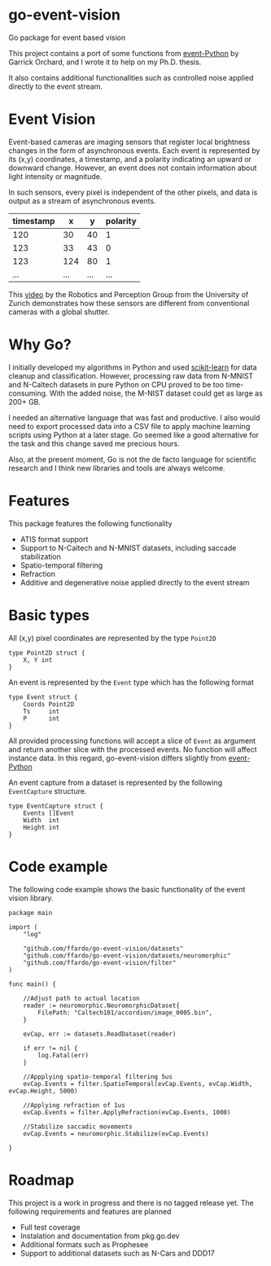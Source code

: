 # go-event-vision
Go package for event based vision

This project contains a port of some functions from [event-Python](https://github.com/gorchard/event-Python) by Garrick Orchard, and I wrote it to help on my Ph.D. thesis.

It also contains additional functionalities such as controlled noise applied directly to the event stream.

# Event Vision

Event-based cameras are imaging sensors that register local brightness changes in the form of asynchronous events. Each event is represented by its (x,y) coordinates, a timestamp, and a polarity indicating an upward or downward change. However, an event does not contain information about light intensity or magnitude.

In such sensors, every pixel is independent of the other pixels, and data is output as a stream of asynchronous events.


| timestamp |  x | y | polarity |
|-----------|----|---|----------|
|    120    |  30| 40|     1    |
|    123    |  33| 43|     0    |
|    123    | 124| 80|     1    |
|    ...    | ...|...|    ...   |



This [video](https://www.youtube.com/watch?v=LauQ6LWTkxM) by the Robotics and Perception Group from the University of Zurich demonstrates how these sensors are different from conventional cameras with a global shutter.

# Why Go?

I initially developed my algorithms in Python and used [scikit-learn](https://scikit-learn.org/) for data cleanup and classification. However, processing raw data from N-MNIST and N-Caltech datasets in pure Python on CPU proved to be too time-consuming. With the added noise, the M-NIST dataset could get as large as 200+ GB.

I needed an alternative language that was fast and productive. I also would need to export processed data into a CSV file to apply machine learning scripts using Python at a later stage. Go seemed like a good alternative for the task and this change saved me precious hours.

Also, at the present moment, Go is not the de facto language for scientific research and I think new libraries and tools are always welcome.

# Features

This package features the following functionality

* ATIS format support
* Support to N-Caltech and N-MNIST datasets, including saccade stabilization
* Spatio-temporal filtering
* Refraction
* Additive and degenerative noise applied directly to the event stream

# Basic types

All (x,y) pixel coordinates are represented by the type ```Point2D```

```
type Point2D struct {
	X, Y int
}

```

An event is represented by the ```Event``` type which has the following format

```
type Event struct {
	Coords Point2D
	Ts     int
	P      int
}
```

All provided processing functions will accept a slice of ```Event``` as argument and return another slice with the processed events. No function will affect instance data. In this regard, go-event-vision differs slightly from [event-Python](https://github.com/gorchard/event-Python)

An event capture from a dataset is represented by the following ```EventCapture``` structure.

```
type EventCapture struct {
	Events []Event
	Width  int
	Height int
}
```

# Code example

The following code example shows the basic functionality of the event vision library.

```
package main

import (
	"log"

	"github.com/ffardo/go-event-vision/datasets"
	"github.com/ffardo/go-event-vision/datasets/neuromorphic"
	"github.com/ffardo/go-event-vision/filter"
)

func main() {

	//Adjust path to actual location
	reader := neuromorphic.NeuromorphicDataset{
		FilePath: "Caltech101/accordion/image_0005.bin",
	}

	evCap, err := datasets.ReadDataset(reader)

	if err != nil {
		log.Fatal(err)
	}

	//Appplying spatio-temporal filtering 5us
	evCap.Events = filter.SpatioTemporal(evCap.Events, evCap.Width, evCap.Height, 5000)

	//Applying refraction of 1us
	evCap.Events = filter.ApplyRefraction(evCap.Events, 1000)

	//Stabilize saccadic movements
	evCap.Events = neuromorphic.Stabilize(evCap.Events)

}
```

# Roadmap

This project is a work in progress and there is no tagged release yet. The following requirements and features are planned

* Full test coverage
* Instalation and documentation from pkg.go.dev
* Additional formats such as Prophesee
* Support to additional datasets such as N-Cars and DDD17

